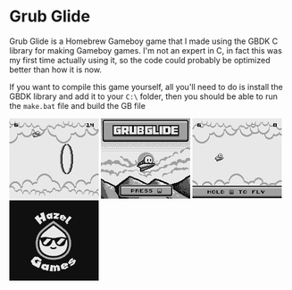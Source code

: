 # Grub Glide

Grub Glide is a Homebrew Gameboy game that I made using the GBDK C library for making Gameboy games. I'm not an expert in C, in fact this was my first time actually using it, so the code could probably be optimized better than how it is now.

If you want to compile this game yourself, all you'll need to do is install the GBDK library and add it to your `C:\` folder, then you should be able to run the `make.bat` file and build the GB file

![Gameplay](https://github.com/Exetric/GrubGlide/blob/main/Screenshots/playing.png?raw=true "Gameplay")
![Title](https://github.com/Exetric/GrubGlide/blob/main/Screenshots/title.png?raw=true "Title")
![Start](https://github.com/Exetric/GrubGlide/blob/main/Screenshots/start.png?raw=true "Start")
![Splash](https://github.com/Exetric/GrubGlide/blob/main/Screenshots/splash.png?raw=true "Splash")